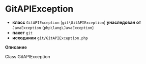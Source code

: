 # GitAPIException

- **класс** `GitAPIException` (`git\GitAPIException`) **унаследован от** `JavaException` (`php\lang\JavaException`)
- **пакет** `git`
- **исходники** `git/GitAPIException.php`

**Описание**

Class GitAPIException